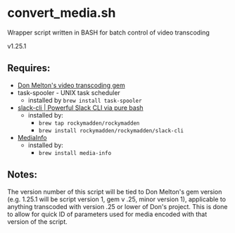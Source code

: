 # convert_media.sh

Wrapper script written in BASH for batch control of video transcoding

v1.25.1

## Requires:
 
* [Don Melton's video transcoding gem](https://github.com/donmelton/video_transcoding)
* task-spooler - UNIX task scheduler 
  * installed by `brew install task-spooler`
* [slack-cli | Powerful Slack CLI via pure bash](https://github.com/rockymadden/slack-cli) 
  * installed by: 
    * `brew tap rockymadden/rockymadden`
	* `brew install rockymadden/rockymadden/slack-cli`
* [MediaInfo](https://mediaarea.net)
  * installed by: 
    * `brew install media-info`
		
## Notes:

The version number of this script will be tied to Don Melton's gem version (e.g. 1.25.1 will be script version 1, gem v .25, minor version 1), applicable to anything transcoded with version .25 or lower of Don's project. This is done to allow for quick ID of parameters used for media encoded with that version of the script. 
